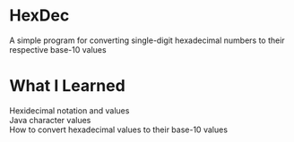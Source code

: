 # HexDec
A simple program for converting single-digit hexadecimal numbers to their respective base-10 values  
# What I Learned
Hexidecimal notation and values <br >
Java character values <br >
How to convert hexadecimal values to their base-10 values
